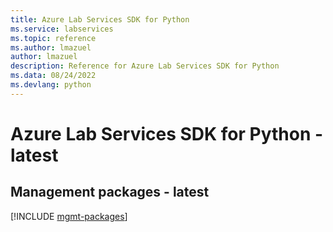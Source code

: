 ```yaml
---
title: Azure Lab Services SDK for Python
ms.service: labservices
ms.topic: reference
ms.author: lmazuel
author: lmazuel
description: Reference for Azure Lab Services SDK for Python
ms.data: 08/24/2022
ms.devlang: python
---
```

# Azure Lab Services SDK for Python - latest

## Management packages - latest
[!INCLUDE [mgmt-packages](lab-services-mgmt-index.md)]